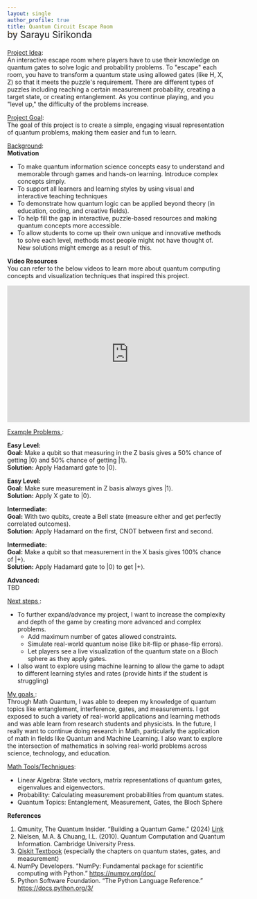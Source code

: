 ```yaml
---
layout: single
author_profile: true
title: Quantum Circuit Escape Room
---
```

<br>
<p style="margin-top:-2.3em; font-size:1.3rem;">by Sarayu Sirikonda</p>

<ins>Project Idea</ins>:<br>An interactive escape room where players have to use their knowledge on quantum gates to solve logic and probability problems. To "escape" each room, you have to transform a quantum state using allowed gates (like H, X, Z) so that it meets the puzzle's requirement. There are different types of puzzles including reaching a certain measurement probability, creating a target state, or creating entanglement. As you continue playing, and you "level up," the difficulty of the problems increase.

<ins>Project Goal</ins>:<br>The goal of this project is to create a simple, engaging visual representation of quantum problems, making them easier and fun to learn.

<ins>Background</ins>:<br>
**Motivation**
- To make quantum information science concepts easy to understand and memorable through games and hands-on learning. Introduce complex concepts simply. 
- To support all learners and learning styles by using visual and interactive teaching techniques
- To demonstrate how quantum logic can be applied beyond theory (in education, coding, and creative fields).
- To help fill the gap in interactive, puzzle-based resources and making quantum concepts more accessible.
- To allow students to come up their own unique and innovative methods to solve each level, methods most people might not have thought of. New solutions might emerge as a result of this.

**Video Resources**<br>
You can refer to the below videos to learn more about quantum computing concepts and visualization techniques that inspired this project.
<iframe width="560" height="315" src="https://www.youtube.com/embed/JhHMJCUmq28?si=TbYyMoFIY_ZEvCVh" title="YouTube video player" frameborder="0" allow="accelerometer; autoplay; clipboard-write; encrypted-media; gyroscope; picture-in-picture; web-share" referrerpolicy="strict-origin-when-cross-origin" allowfullscreen></iframe>
<br>

<ins> Example Problems </ins>:

<b>Easy Level:</b><br>
<b>Goal:</b> Make a qubit so that measuring in the Z basis gives a 50% chance of getting |0⟩ and 50% chance of getting |1⟩.<br>
<b>Solution:</b> Apply Hadamard gate to |0⟩.<br>

<b>Easy Level:</b><br>
<b>Goal:</b> Make sure measurement in Z basis always gives |1⟩.<br>
<b>Solution:</b> Apply X gate to |0⟩.<br>

<b>Intermediate:</b><br>
<b>Goal:</b> With two qubits, create a Bell state (measure either and get perfectly correlated outcomes).<br>
<b>Solution:</b> Apply Hadamard on the first, CNOT between first and second.<br>

<b>Intermediate:</b><br>
<b>Goal:</b> Make a qubit so that measurement in the X basis gives 100% chance of |+⟩.<br>
<b>Solution:</b> Apply Hadamard gate to |0⟩ to get |+⟩.<br>

<b>Advanced:</b><br>
TBD

<ins> Next steps </ins>:
- To further expand/advance my project, I want to increase the complexity and depth of the game by creating more advanced and complex problems.
  - Add maximum number of gates allowed constraints.
  - Simulate real-world quantum noise (like bit-flip or phase-flip errors).
  - Let players see a live visualization of the quantum state on a Bloch sphere as they apply gates.
- I also want to explore using machine learning to allow the game to adapt to different learning styles and rates (provide hints if the student is struggling)

<ins> My goals </ins>: <br>
Through Math Quantum, I was able to deepen my knowledge of quantum topics like entanglement, interference, gates, and measurements. I got exposed to such a variety of real-world applications and learning methods and was able learn from research students and physicists. In the future, I really want to continue doing research in Math, particularly the application of math in fields like Quantum and Machine Learning. I also want to explore the intersection of mathematics in solving real-world problems across science, technology, and education.

<ins>Math Tools/Techniques</ins>:<br>
- Linear Algebra: State vectors, matrix representations of quantum gates, eigenvalues and eigenvectors.
- Probability: Calculating measurement probabilities from quantum states.
- Quantum Topics: Entanglement, Measurement, Gates, the Bloch Sphere

**References**
1. Qmunity, The Quantum Insider. “Building a Quantum Game.” (2024) [Link](https://qmunity.thequantuminsider.com/2024/06/11/building-a-quantum-game/)
2. Nielsen, M.A. & Chuang, I.L. (2010). Quantum Computation and Quantum Information. Cambridge University Press.
3. [Qiskit Textbook](https://qiskit.org/textbook/ch-states/index.html) (especially the chapters on quantum states, gates, and measurement)
4. NumPy Developers. “NumPy: Fundamental package for scientific computing with Python.” https://numpy.org/doc/
5. Python Software Foundation. “The Python Language Reference.” https://docs.python.org/3/

